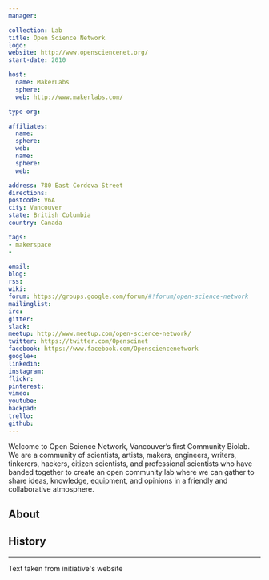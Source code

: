 ```yaml
---
manager:

collection: Lab
title: Open Science Network
logo:
website: http://www.opensciencenet.org/
start-date: 2010

host:
  name: MakerLabs
  sphere:
  web: http://www.makerlabs.com/

type-org:

affiliates:
  name:
  sphere:
  web:
  name:
  sphere:
  web:

address: 780 East Cordova Street
directions:
postcode: V6A
city: Vancouver
state: British Columbia
country: Canada

tags:
- makerspace
-

email:
blog:
rss:
wiki:
forum: https://groups.google.com/forum/#!forum/open-science-network
mailinglist:
irc:
gitter:
slack:
meetup: http://www.meetup.com/open-science-network/
twitter: https://twitter.com/Openscinet
facebook: https://www.facebook.com/Opensciencenetwork
google+:
linkedin:
instagram:
flickr:
pinterest:
vimeo:
youtube:
hackpad:
trello:
github:
---
```

Welcome to Open Science Network, Vancouver’s first Community Biolab. We are a community of scientists, artists, makers, engineers, writers, tinkerers, hackers, citizen scientists, and professional scientists who have banded together to create an open community lab where we can gather to share ideas, knowledge, equipment, and opinions in a friendly and collaborative atmosphere.

## About

## History

---
Text taken from initiative's website
